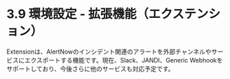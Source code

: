 # 3.9 環境設定 - 拡張機能（エクステンション）

Extensionは、AlertNowのインシデント関連のアラートを外部チャンネルやサービスにエクスポートする機能です。現在、Slack、JANDI、Generic Webhookをサポートしており、今後さらに他のサービスも対応予定です。
